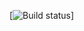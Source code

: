 [![Build status](https://ci.appveyor.com/api/projects/status/76e1pysbwxxt2osy/branch/main?svg=true)]